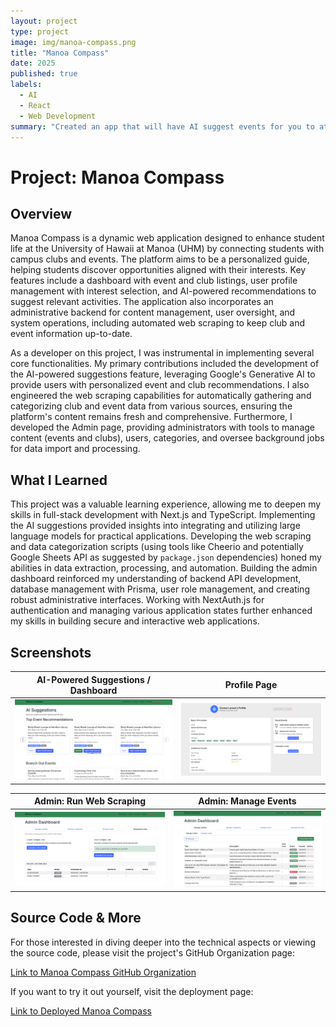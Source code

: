 ```yaml
---
layout: project
type: project
image: img/manoa-compass.png
title: "Manoa Compass"
date: 2025
published: true
labels:
  - AI
  - React
  - Web Development
summary: "Created an app that will have AI suggest events for you to attend on campus based on your profile."
---
```


# Project: Manoa Compass

## Overview

Manoa Compass is a dynamic web application designed to enhance student life at the University of Hawaii at Manoa (UHM) by connecting students with campus clubs and events. The platform aims to be a personalized guide, helping students discover opportunities aligned with their interests. Key features include a dashboard with event and club listings, user profile management with interest selection, and AI-powered recommendations to suggest relevant activities. The application also incorporates an administrative backend for content management, user oversight, and system operations, including automated web scraping to keep club and event information up-to-date.

As a developer on this project, I was instrumental in implementing several core functionalities. My primary contributions included the development of the AI-powered suggestions feature, leveraging Google's Generative AI to provide users with personalized event and club recommendations. I also engineered the web scraping capabilities for automatically gathering and categorizing club and event data from various sources, ensuring the platform's content remains fresh and comprehensive. Furthermore, I developed the Admin page, providing administrators with tools to manage content (events and clubs), users, categories, and oversee background jobs for data import and processing.

## What I Learned

This project was a valuable learning experience, allowing me to deepen my skills in full-stack development with Next.js and TypeScript. Implementing the AI suggestions provided insights into integrating and utilizing large language models for practical applications. Developing the web scraping and data categorization scripts (using tools like Cheerio and potentially Google Sheets API as suggested by `package.json` dependencies) honed my abilities in data extraction, processing, and automation. Building the admin dashboard reinforced my understanding of backend API development, database management with Prisma, user role management, and creating robust administrative interfaces. Working with NextAuth.js for authentication and managing various application states further enhanced my skills in building secure and interactive web applications.

## Screenshots

| **AI-Powered Suggestions / Dashboard**                       | **Profile Page**                                            |
| ------------------------------------------------------------- | ----------------------------------------------------------- |
| <img src="https://raw.githubusercontent.com/manoa-compass/manoa-compass.github.io/main/imgs/event_suggestion.png" alt="Dashboard" width="600px"> | <img src="https://raw.githubusercontent.com/manoa-compass/manoa-compass.github.io/main/imgs/profile_final.png" alt="Profile" width="600px"> |

| **Admin: Run Web Scraping**                                  | **Admin: Manage Events**                                    |
| ------------------------------------------------------------- | ----------------------------------------------------------- |
| <img src="https://raw.githubusercontent.com/manoa-compass/manoa-compass.github.io/main/imgs/admin_scraping.png" alt="Web Scraping" width="600px"> | <img src="https://raw.githubusercontent.com/manoa-compass/manoa-compass.github.io/main/imgs/admin_manage_events.png" alt="Manage Events" width="600px"> |


  
## Source Code & More

For those interested in diving deeper into the technical aspects or viewing the source code, please visit the project's GitHub Organization page:

[Link to Manoa Compass GitHub Organization](https://github.com/manoa-compass)

If you want to try it out yourself, visit the deployment page:

[Link to Deployed Manoa Compass](https://manoa-compass-code-theta.vercel.app/)
